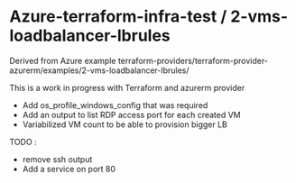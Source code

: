# Azure-terraform-infra-test / 2-vms-loadbalancer-lbrules
Derived from Azure example terraform-providers/terraform-provider-azurerm/examples/2-vms-loadbalancer-lbrules/

This is a work in progress with Terraform and azurerm provider

- Add os_profile_windows_config that was required
- Add an output to list RDP access port for each created VM
- Variabilized VM count to be able to provision bigger LB

TODO :
- remove ssh output 
- Add a service on port 80
